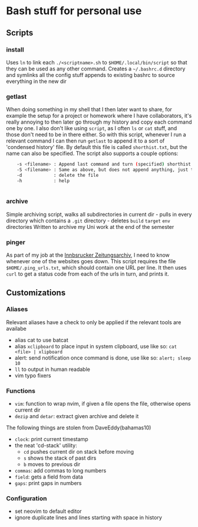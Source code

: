 # Bash stuff for personal use

## Scripts
### install
Uses `ln` to link each `./<scriptname>.sh` to `$HOME/.local/bin/script` so that they can be used as any other command.
Creates a `~/.bashrc.d` directory and symlinks all the config stuff
appends to existing bashrc to source everything in the new dir

### getlast
When doing something in my shell that I then later want to share, for example the setup for a project or homework where I have collaborators, it's really annoying to then later go through my history and copy each command one by one.
I also don't like using `script`, as I often `ls` or `cat` stuff, and those don't need to be in there either.
So with this script, whenever I run a relevant command I can then run `getlast` to append it to a sort of 'condensed history' file.
By default this file is called `shorthist.txt`, but the name can also be specified.
The script also supports a couple options:
```bash
    -s <filename> : Append last command and turn (specified) shorthist file into a shell script with name <filename>
    -S <filename> : Same as above, but does not append anything, just turn the file into a script
    -d            : delete the file
    -h            : help
    
```
### archive
Simple archiving script, walks all subdirectories in current dir
    - pulls in every directory which contains a `.git` directory
    - deletes `build` `target` `env` directories
Written to archive my Uni work at the end of the semester

### pinger
As part of my job at the [Innbsrucker Zeitungsarchiv](https://www.uibk.ac.at/iza/), I need to know whenever one of the websites goes down.
This script requires the file `$HOME/.ping_urls.txt`, which should contain one URL per line.
It then uses `curl` to get a status code from each of the urls in turn, and prints it.


## Customizations
### Aliases
Relevant aliases have a check to only be applied if the relevant tools are availabe

- alias cat to use batcat 
- alias `xclipboard` to place input in system clipboard, use like so: `cat <file> | xlipboard`
- alert: send notification once command is done, use like so: `alert; sleep 10`
- `ll` to output in human readable
- vim typo fixers

### Functions

- `vim`: function to wrap nvim, if given a file opens the file, otherwise opens current dir
- `dezip` and `detar`: extract given archive and delete it

The following things are stolen from DaveEddy(bahamas10)

- `clock`: print current timestamp
- the neat 'cd-stack' utility:
    - `cd` pushes current dir on stack before moving
    - `s` shows the stack of past dirs
    - `b` moves to previous dir
- `commas`: add commas to long numbers
- `field`: gets a field from data
- `gaps`: print gaps in numbers

### Configuration
- set neovim to default editor
- ignore duplicate lines and lines starting with space in history
